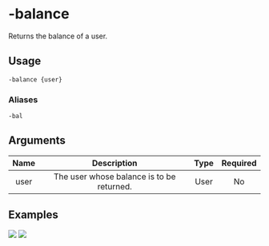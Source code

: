 # -balance
Returns the balance of a user.

## Usage

```
-balance {user}
```

### Aliases

```
-bal
```

## Arguments

| Name | Description                               | Type | Required |
| :--: | :---------------------------------------: | :--: | :------: |
| user | The user whose balance is to be returned. | User | No       |

## Examples

![](https://user-images.githubusercontent.com/111157596/289312290-62a4ac73-c9b2-42b4-b802-8c28cd227c3f.png)
![](https://user-images.githubusercontent.com/111157596/289312295-39ff0581-82da-4de5-9dfc-e7bf54d8e099.png)